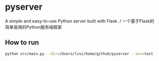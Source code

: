 # pyserver
A simple and easy-to-use Python server built with Flask. / 一个基于Flask的简单易用的Python服务端框架

## How to run
```bash
python src/main.py --dir=/Users/lvsi/home/github/pyserver --env=test
```